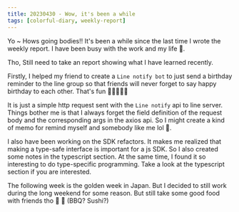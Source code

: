```yaml
---
title: 20230430 - Wow, it's been a while
tags: [colorful-diary, weekly-report]
---
```


Yo ~ Hows going bodies!! It's been a while since the last time I wrote the weekly report. I have been busy with the work and my life 🤞.

Tho, Still need to take an report showing what I have learned recently.

Firstly, I helped my friend to create a `Line notify bot` to just send a birthday reminder to the line group so that friends will never forget to say happy birthday to each other. That's fun 🎉🎉🎉🎉🎉

It is just a simple http request sent with the `Line notify` api to line server. Things bother me is that I always forget the field definition of the request body and the corresponding args in the axios api. So I might create a kind of memo for remind myself and somebody like me lol 🤣.

I also have been working on the SDK refactors. It makes me realized that making a type-safe interface is important for a js SDK.
So I also created some notes in the typescript section. At the same time, I found it so interesting to do type-specific programming.
Take a look at the typescript section if you are interested.

The following week is the golden week in Japan. But I decided to still work during the long weekend for some reason.
But still take some good food with friends tho 🍖 🍣 (BBQ? Sushi?)
